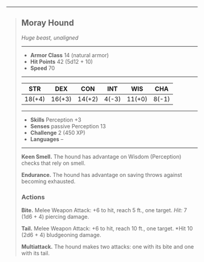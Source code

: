 ___
> ## Moray Hound
>*Huge beast, unaligned*
> ___
> - **Armor Class** 14 (natural armor)
> - **Hit Points** 42 (5d12 + 10)
> - **Speed** 70
>___
>|STR|DEX|CON|INT|WIS|CHA|
>|:---:|:---:|:---:|:---:|:---:|:---:|
>|18(+4)|16(+3)|14(+2)|4(-3)|11(+0)|8(-1)|
>___
> - **Skills** Perception +3
> - **Senses** passive Perception 13
> - **Challenge** 2 (450 XP)
> - **Languages** –
> ___
>
> **Keen Smell.** The hound has advantage on Wisdom (Perception) checks that rely on smell.
>
> **Endurance.** The hound has advantage on saving throws against becoming exhausted.
>
> ### Actions
>
> **Bite.** Melee Weapon Attack: +6 to hit, reach 5 ft., one target. *Hit:* 7 (1d6 + 4) piercing damage.
>
> **Tail.** Melee Weapon Attack: +6 to hit, reach 10 ft., one target. *Hit 10 (2d6 + 4) bludgeoning damage.
>
> **Multiattack.** The hound makes two attacks: one with its bite and one with its tail.
